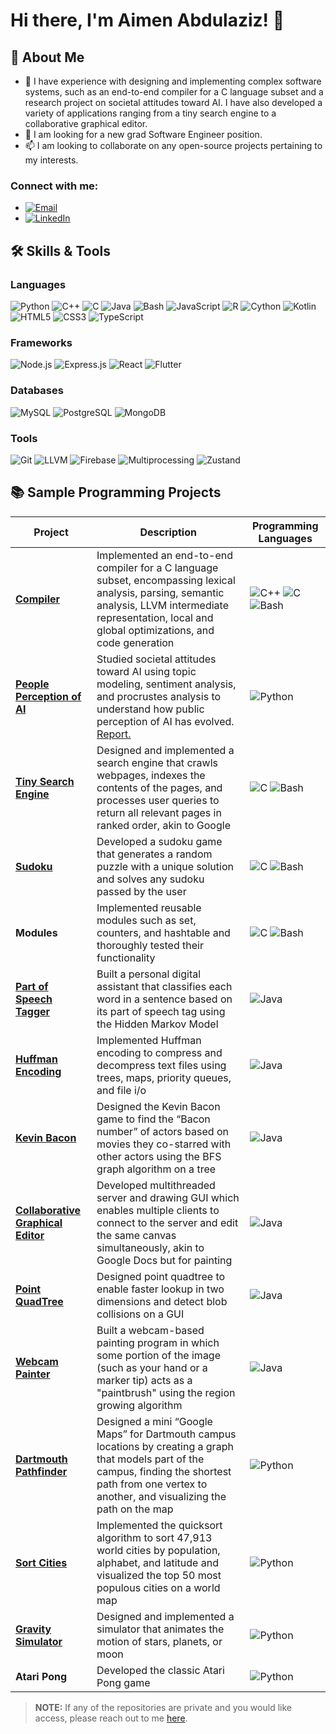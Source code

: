 # Hi there, I'm Aimen Abdulaziz! 👋

## 🚀 About Me
- 🌱 I have experience with designing and implementing complex software systems, such as an end-to-end compiler for a C language subset and a research project on societal attitudes toward AI. I have also developed a variety of applications ranging from a tiny search engine to a collaborative graphical editor.
- 💞️ I am looking for a new grad Software Engineer position.
- 📫 I am looking to collaborate on any open-source projects pertaining to my interests.

### Connect with me:
  - [![Email](https://img.shields.io/badge/Email-D14836?style=flat&logo=gmail&logoColor=white)](mailto:aimenaabdulaziz@gmail.com)
  - [![LinkedIn](https://img.shields.io/badge/LinkedIn-0077B5?style=flat&logo=linkedin&logoColor=white)](https://www.linkedin.com/in/aimen-abdulaziz/)

## 🛠️ Skills & Tools

### Languages
![Python](https://img.shields.io/badge/-Python-3776AB?logo=python&logoColor=white&style=flat-square)
![C++](https://img.shields.io/badge/-C++-00599C?logo=c%2B%2B&logoColor=white&style=flat-square)
![C](https://img.shields.io/badge/-C-A8B9CC?logo=c&logoColor=white&style=flat-square)
![Java](https://img.shields.io/badge/-Java-007396?logo=java&logoColor=white&style=flat-square)
![Bash](https://img.shields.io/badge/-Bash-4EAA25?logo=gnu-bash&logoColor=white&style=flat-square)
![JavaScript](https://img.shields.io/badge/-JavaScript-F7DF1E?logo=javascript&logoColor=black&style=flat-square)
![R](https://img.shields.io/badge/-R-276DC3?logo=r&logoColor=white&style=flat-square)
![Cython](https://img.shields.io/badge/-Cython-035F8C?logo=cython&logoColor=white&style=flat-square)
![Kotlin](https://img.shields.io/badge/-Kotlin-0095D5?logo=kotlin&logoColor=white&style=flat-square)
![HTML5](https://img.shields.io/badge/-HTML5-E34F26?logo=html5&logoColor=white&style=flat-square)
![CSS3](https://img.shields.io/badge/-CSS3-1572B6?logo=css3&logoColor=white&style=flat-square)
![TypeScript](https://img.shields.io/badge/-TypeScript-3178C6?logo=typescript&logoColor=white&style=flat-square)

### Frameworks
![Node.js](https://img.shields.io/badge/-Node.js-339933?logo=node.js&logoColor=white&style=flat-square)
![Express.js](https://img.shields.io/badge/-Express.js-000000?logo=express&logoColor=white&style=flat-square)
![React](https://img.shields.io/badge/-React-61DAFB?logo=react&logoColor=black&style=flat-square)
![Flutter](https://img.shields.io/badge/-Flutter-02569B?logo=flutter&logoColor=white&style=flat-square)

### Databases
![MySQL](https://img.shields.io/badge/-MySQL-4479A1?logo=mysql&logoColor=white&style=flat-square)
![PostgreSQL](https://img.shields.io/badge/-PostgreSQL-336791?logo=postgresql&logoColor=white&style=flat-square)
![MongoDB](https://img.shields.io/badge/-MongoDB-47A248?logo=mongodb&logoColor=white&style=flat-square)

### Tools
![Git](https://img.shields.io/badge/-Git-F05032?logo=git&logoColor=white&style=flat-square)
![LLVM](https://img.shields.io/badge/-LLVM-262D3A?logo=llvm&logoColor=white&style=flat-square)
![Firebase](https://img.shields.io/badge/-Firebase-FFCA28?logo=firebase&logoColor=black&style=flat-square)
![Multiprocessing](https://img.shields.io/badge/-Multiprocessing-3776AB?logo=python&logoColor=white&style=flat-square)
![Zustand](https://img.shields.io/badge/-Zustand-000000?logo=zustand&logoColor=white&style=flat-square)


## 📚 Sample Programming Projects
| **Project** | **Description** | **Programming Languages** |
|-------------|-----------------|--------------------------|
| [**Compiler** ](https://github.com/aimenabdulaziz/Compilers)| Implemented an end-to-end compiler for a C language subset, encompassing lexical analysis, parsing, semantic analysis, LLVM intermediate representation, local and global optimizations, and code generation | ![C++](https://img.shields.io/badge/-C++-00599C?logo=c%2B%2B&logoColor=white&style=flat-square) ![C](https://img.shields.io/badge/-C-A8B9CC?logo=c&logoColor=white&style=flat-square) ![Bash](https://img.shields.io/badge/-Bash-4EAA25?logo=gnu-bash&logoColor=white&style=flat-square) |
| [**People Perception of AI**](https://github.com/lostflux/data-mining-project/tree/main) | Studied societal attitudes toward AI using topic modeling, sentiment analysis, and procrustes analysis to understand how public perception of AI has evolved. [Report.](https://github.com/lostflux/data-mining-project/blob/main/report.pdf) | ![Python](https://img.shields.io/badge/-Python-3776AB?logo=python&logoColor=white&style=flat-square) |
| [**Tiny Search Engine**](https://github.com/aimenabdulaziz/tiny-search-engine) | Designed and implemented a search engine that crawls webpages, indexes the contents of the pages, and processes user queries to return all relevant pages in ranked order, akin to Google | ![C](https://img.shields.io/badge/-C-A8B9CC?logo=c&logoColor=white&style=flat-square) ![Bash](https://img.shields.io/badge/-Bash-4EAA25?logo=gnu-bash&logoColor=white&style=flat-square) |
| [**Sudoku** ](https://github.com/aimenabdulaziz/sudoku) | Developed a sudoku game that generates a random puzzle with a unique solution and solves any sudoku passed by the user | ![C](https://img.shields.io/badge/-C-A8B9CC?logo=c&logoColor=white&style=flat-square) ![Bash](https://img.shields.io/badge/-Bash-4EAA25?logo=gnu-bash&logoColor=white&style=flat-square) |
| **Modules** | Implemented reusable modules such as set, counters, and hashtable and thoroughly tested their functionality | ![C](https://img.shields.io/badge/-C-A8B9CC?logo=c&logoColor=white&style=flat-square) ![Bash](https://img.shields.io/badge/-Bash-4EAA25?logo=gnu-bash&logoColor=white&style=flat-square) |
| [**Part of Speech Tagger**](https://github.com/aimenabdulaziz/POS-tagging-via-Hidden-Markov-Model) | Built a personal digital assistant that classifies each word in a sentence based on its part of speech tag using the Hidden Markov Model | ![Java](https://img.shields.io/badge/-Java-007396?logo=java&logoColor=white&style=flat-square) |
| [**Huffman Encoding**](https://github.com/aimenabdulaziz/Huffman-Encoding) | Implemented Huffman encoding to compress and decompress text files using trees, maps, priority queues, and file i/o | ![Java](https://img.shields.io/badge/-Java-007396?logo=java&logoColor=white&style=flat-square) |
| [**Kevin Bacon**](https://github.com/aimenabdulaziz/Kevin-Bacon-Game) | Designed the Kevin Bacon game to find the “Bacon number” of actors based on movies they co-starred with other actors using the BFS graph algorithm on a tree | ![Java](https://img.shields.io/badge/-Java-007396?logo=java&logoColor=white&style=flat-square) |
| [**Collaborative Graphical Editor**](https://github.com/aimenabdulaziz/Collaborative-Graphical-Editor) | Developed multithreaded server and drawing GUI which enables multiple clients to connect to the server and edit the same canvas simultaneously, akin to Google Docs but for painting | ![Java](https://img.shields.io/badge/-Java-007396?logo=java&logoColor=white&style=flat-square) |
| [**Point QuadTree**](https://github.com/aimenabdulaziz/PointQuadTree) | Designed point quadtree to enable faster lookup in two dimensions and detect blob collisions on a GUI | ![Java](https://img.shields.io/badge/-Java-007396?logo=java&logoColor=white&style=flat-square) |
| [**Webcam Painter**](https://github.com/aimenabdulaziz/Webcam-Painter) | Built a webcam-based painting program in which some portion of the image (such as your hand or a marker tip) acts as a "paintbrush" using the region growing algorithm | ![Java](https://img.shields.io/badge/-Java-007396?logo=java&logoColor=white&style=flat-square) |
| [**Dartmouth Pathfinder**](https://github.com/aimenabdulaziz/Dartmouth-Pathfinder) | Designed a mini “Google Maps” for Dartmouth campus locations by creating a graph that models part of the campus, finding the shortest path from one vertex to another, and visualizing the path on the map | ![Python](https://img.shields.io/badge/-Python-3776AB?logo=python&logoColor=white&style=flat-square) |
| [**Sort Cities**](https://github.com/aimenabdulaziz/Sort-Cities) | Implemented the quicksort algorithm to sort 47,913 world cities by population, alphabet, and latitude and visualized the top 50 most populous cities on a world map | ![Python](https://img.shields.io/badge/-Python-3776AB?logo=python&logoColor=white&style=flat-square) |
| [**Gravity Simulator**](https://github.com/aimenabdulaziz/Gravity-Simulator) | Designed and implemented a simulator that animates the motion of stars, planets, or moon | ![Python](https://img.shields.io/badge/-Python-3776AB?logo=python&logoColor=white&style=flat-square) |
| **Atari Pong** | Developed the classic Atari Pong game | ![Python](https://img.shields.io/badge/-Python-3776AB?logo=python&logoColor=white&style=flat-square) |

> **NOTE:** If any of the repositories are private and you would like access, please reach out to me [here](mailto:aimenaabdulaziz@gmail.com).

<!---
aimenabdulaziz/aimenabdulaziz is a ✨ special ✨ repository because its `README.md` (this file) appears on your GitHub profile.
You can click the Preview link to take a look at your changes.
--->
